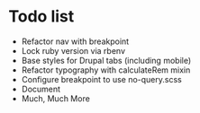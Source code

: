 # Todo list

* Refactor nav with breakpoint
* Lock ruby version via rbenv
* Base styles for Drupal tabs (including mobile)
* Refactor typography with calculateRem mixin
* Configure breakpoint to use no-query.scss
* Document
* Much, Much More